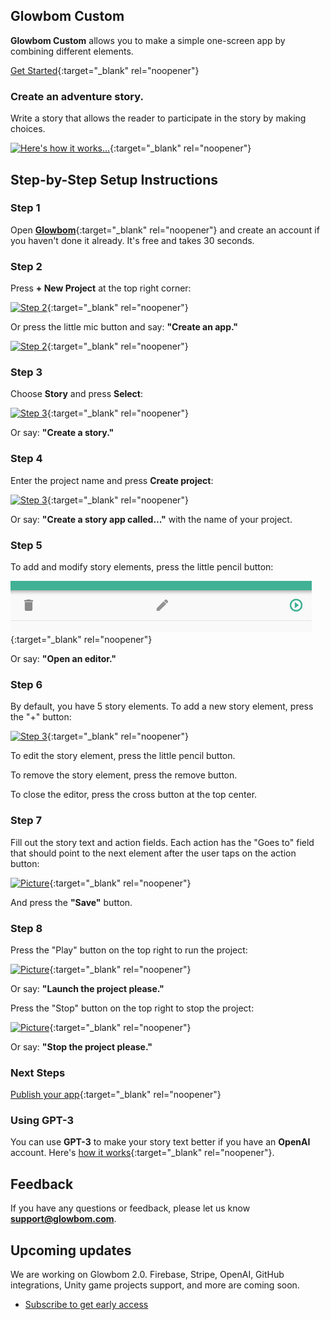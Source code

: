 ## Glowbom Custom

**Glowbom Custom** allows you to make a simple one-screen app by combining different elements. 

[Get Started](https://glowbom.com/){:target="_blank" rel="noopener"}

### Create an adventure story.

Write a story that allows the reader to participate in the story by making choices.

[![Here's how it works...](https://user-images.githubusercontent.com/2455891/100966677-b8a8e480-34ea-11eb-8b7b-e896ded5eec6.png)](https://glowbom.com/){:target="_blank" rel="noopener"}

## Step-by-Step Setup Instructions

### Step 1

Open [**Glowbom**](https://glowbom.com/chat/){:target="_blank" rel="noopener"} and create an account if you haven't done it already. It's free and takes 30 seconds.

### Step 2

Press **+ New Project** at the top right corner:

[![Step 2](https://user-images.githubusercontent.com/2455891/97621818-0c567880-19e9-11eb-93ba-6a8d9944c7b8.png)](https://glowbom.com/){:target="_blank" rel="noopener"}

Or press the little mic button and say: **"Create an app."**

[![Step 2](https://user-images.githubusercontent.com/2455891/97621819-0cef0f00-19e9-11eb-984a-41e89a44490f.png)](https://glowbom.com/){:target="_blank" rel="noopener"}

### Step 3

Choose **Story** and press **Select**:

[![Step 3](https://user-images.githubusercontent.com/2455891/100966774-f9a0f900-34ea-11eb-9de1-f13a48238860.png)](https://glowbom.com/){:target="_blank" rel="noopener"}

Or say: **"Create a story."**

### Step 4

Enter the project name and press **Create project**:

[![Step 3](https://user-images.githubusercontent.com/2455891/97621821-0cef0f00-19e9-11eb-8e87-83d8e0976cf0.png)](https://glowbom.com/){:target="_blank" rel="noopener"}

Or say: **"Create a story app called..."** with the name of your project.

### Step 5

To add and modify story elements, press the little pencil button:

[![Step 3](https://raw.githubusercontent.com/Glowbom/Glowbom/master/tutorials/quiz/img/qstep5.png)](https://glowbom.com/){:target="_blank" rel="noopener"}

Or say: **"Open an editor."**

### Step 6

By default, you have 5 story elements. To add a new story element, press the "+" button:

[![Step 3](https://user-images.githubusercontent.com/2455891/100967090-9e233b00-34eb-11eb-8c91-e8d8602a8e51.png)](https://glowbom.com/){:target="_blank" rel="noopener"}

To edit the story element, press the little pencil button.

To remove the story element, press the remove button.

To close the editor, press the cross button at the top center.

### Step 7

Fill out the story text and action fields. Each action has the "Goes to" field that should point to the next element after the user taps on the action button:

[![Picture](https://user-images.githubusercontent.com/2455891/100967208-e80c2100-34eb-11eb-8f59-0c49ca01681c.png)](https://glowbom.com/){:target="_blank" rel="noopener"}

And press the **"Save"** button.

### Step 8

Press the "Play" button on the top right to run the project:

[![Picture](https://user-images.githubusercontent.com/2455891/97621829-0eb8d280-19e9-11eb-9a0b-c3df20755125.png)](https://glowbom.com/){:target="_blank" rel="noopener"}

Or say: **"Launch the project please."**

Press the "Stop" button on the top right to stop the project:

[![Picture](https://user-images.githubusercontent.com/2455891/100967631-ec850980-34ec-11eb-8fda-3ccba9f327ae.png)](https://glowbom.com/){:target="_blank" rel="noopener"}

Or say: **"Stop the project please."**

### Next Steps

[Publish your app](https://glowbom.github.io/Glowbom/Publish){:target="_blank" rel="noopener"}

### Using GPT-3

You can use **GPT-3** to make your story text better if you have an **OpenAI** account. Here's [how it works](http://www.youtube.com/watch?v=ejz8TByCleg&t=5m56s){:target="_blank" rel="noopener"}.

## Feedback

If you have any questions or feedback, please let us know **support@glowbom.com**.

## Upcoming updates

We are working on Glowbom 2.0. Firebase, Stripe, OpenAI, GitHub integrations, Unity game projects support, and more are coming soon.

- [Subscribe to get early access](https://www.producthunt.com/upcoming/glowbom-2-0)

